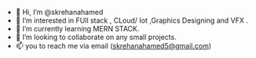 - 👋 Hi, I’m @skrehanahamed
- 👀 I’m interested in FUll stack , CLoud/ Iot ,Graphics Designing and VFX .
- 🌱 I’m currently learning MERN STACK.
- 💞️ I’m looking to collaborate on any small projects.
- 📫 you to reach me via email (skrehanahamed5@gmail.com)

<!---
skrehanahamed/skrehanahamed is a ✨ special ✨ repository because its `README.md` (this file) appears on your GitHub profile.
You can click the Preview link to take a look at your changes.
--->
